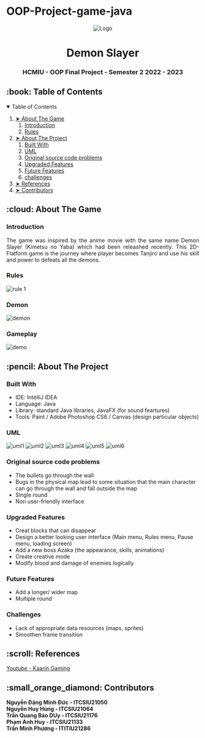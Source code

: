 # OOP-Project-game-java
<p align="center">
  <img src="2.png" alt="Logo">
</p>
<h1 align="center"> Demon Slayer </h1>
<h3 align="center"> HCMIU - OOP Final Project - Semester 2 2022 - 2023 </h3>

</p>

<!-- TABLE OF CONTENTS -->
<h2 id="table-of-contents"> :book: Table of Contents</h2>

<details open="open">
  <summary>Table of Contents</summary>
  <ol>
    <li><a href="#about-the-game"> ➤ About The Game</a>
      <ol>
        <li><a href="#intro"> Introduction</a></li>
        <li><a href="#rules"> Rules</a></li>
      </ol>
    </li>
    <li><a href="#about-the-project"> ➤ About The Project</a>
      <ol>
        <li><a href="#built-with"> Built With</a></li>
        <li><a href="#uml"> UML</a></li>
        <li><a href="#probs"> Original source code problems</a></li>
        <li><a href="#upgraded-features"> Upgraded Features</a></li>
        <li><a href="#future-features"> Future Features</a></li>
        <li><a href="#challenges"> challenges</a></li>
      </ol>
    </li>
    <li><a href="#references"> ➤ References</a></li>
    <li><a href="#contributors"> ➤ Contributors</a></li>
  </ol>
</details>


<!-- ABOUT THE GAME -->
<h2 id="about-the-game"> :cloud: About The Game</h2>

<h3 id="intro"> Introduction </h3>
<p align="justify"> 
  The game was inspired by the anime movie with the same name Demon Slayer (Kimetsu no Yaba) which had been releashed recently. This 2D-Flatform game is the journey where player becomes Tanjiro and use his skill and power to defeats all the demons. 
</p>

<h3 id="rules"> Rules </h3>
  <img src="1.png" alt="rule 1">
<h3 id="demon"> Demon </h3>
  <img src="dmon.png" alt="demon">
  
<h3 id="gameplay"> Gameplay </h3>
  <img src="gp.png" alt="demo">


<!-- ABOUT THE PROJECT -->
<h2 id="about-the-project"> :pencil: About The Project</h2>

<h3 id="built-with"> Built With </h3>
  <ul>
    <li>IDE: IntelliJ IDEA</li>
    <li>Language: Java</li>
    <li>Library: standard Java libraries, JavaFX (for sound feartures)</li>
    <li>Tools: Paint / Adobe Photoshop CS6 / Canvas (design particular objects)</li>
  </ul>
  
  
<h3 id="uml"> UML </h3>
  <img src="uml1.png" alt="uml1">
  <img src="uml2.png" alt="uml2">
  <img src="uml3.png" alt="uml3">
  <img src="uml4.png" alt="uml4">
  <img src="uml5.png" alt="uml5">
  <img src="uml6.png" alt="uml6">
  
  
<h3 id="probs"> Original source code problems </h3>
  <ul>
    <li>The bullets go through the  wall </li>
    <li>Bugs in the physical map lead to some situation that the main character can go through the wall and fall outside the map</li>
    <li>Single round</li>
    <li>Non user-friendly interface</li>
  </ul>
  
<h3 id="upgraded-features"> Upgraded Features </h3>
  <ul>
    <li>Creat blocks that can disappear</li>
    <li>Design a better looking user interface (Main menu, Rules menu, Pause menu, loading screen)</li>
    <li>Add a new boss Azaka (the appearance, skills, animations)</li>
    <li>Create creative mode</li>
    <li>Modify blood and damage of enemies logically</li>
  </ul>
  
<h3 id="future-features"> Future Features </h3>
  <ul>
    <li>Add a longer/ wider map</li>
    <li>Multiple round</li>
  </ul>
  
<h3 id="challenges"> Challenges </h3>
  <ul>
    <li>Lack of appropriate data resources (maps, sprites)</li>
    <li>Smoothen frame transition</li>
  </ul>
  

<!-- REFERENCES -->
<h2 id="references"> :scroll: References </h2>
<a href="https://www.youtube.com/watch?v=6_N8QZ47toY"> Youtube - Kaarin Gaming</a> 


<!-- CONTTRIBUTORS -->
<h2 id="contributors"> :small_orange_diamond: Contributors</h2>

**Nguyễn Đặng Minh Đức - ITCSIU21050**  
**Nguyễn Huy Hùng - ITCSIU21064**       
**Trần Quang Bảo DUy - ITCSIU21176**  
**Phạm Anh Huy - ITCSIU21133**  
**Trần Minh Phương - ITITIU21286**
